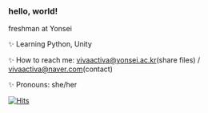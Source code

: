### hello, world!

freshman at Yonsei

 
 :sparkles: Learning Python, Unity
 
 :sparkles: How to reach me: vivaactiva@yonsei.ac.kr(share files) / vivaactiva@naver.com(contact)
 
 :sparkles: Pronouns: she/her






[![Hits](https://hits.seeyoufarm.com/api/count/incr/badge.svg?url=https%3A%2F%2Fgithub.com%2Fvivaactiva%2Fvivaactiva&count_bg=%23F55D49&title_bg=%23FFC9A9&icon=tencentqq.svg&icon_color=%23F55D49&title=hits&edge_flat=false)](https://hits.seeyoufarm.com)
